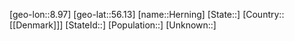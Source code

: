 ﻿---
location: [56.13,8.97]
mapzoom: [7,12] 
mapmarker: city 
type: City
tags:
- geo/City


SpocWebEntityId: 30908
isDeleted: false
confidential: public

---
[geo-lon::8.97]
[geo-lat::56.13]
[name::Herning]
[State::]
[Country::[[Denmark]]]
[StateId::]
[Population::]
[Unknown::]

